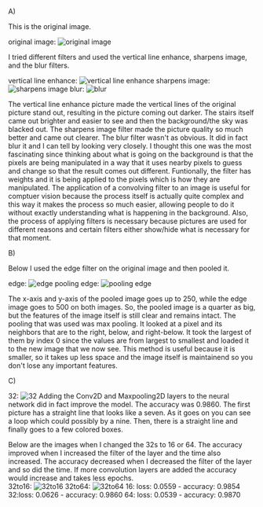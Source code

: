 A)

This is the original image.

original image: ![original image](https://user-images.githubusercontent.com/67920437/87498901-f33adf00-c626-11ea-9b8c-cedbac31fdce.png)

I tried different filters and used the vertical line enhance, sharpens image, and the blur filters. 

vertical line enhance: ![vertical line enhance](https://user-images.githubusercontent.com/67920437/87498905-f635cf80-c626-11ea-9478-1c3aff4b16e6.png)
sharpens image: ![sharpens image](https://user-images.githubusercontent.com/67920437/87693254-bff96c80-c75a-11ea-9df5-f7a870c0de2a.png)
blur: ![blur](https://user-images.githubusercontent.com/67920437/87498910-f930c000-c626-11ea-8367-824d40c3d4c7.png)

The vertical line enhance picture made the vertical lines of the original picture stand out, resulting in the picture coming out darker. The stairs itself came out brighter and easier to see and then the background/the sky was blacked out. The sharpens image filter made the picture quality so much better and came out clearer. The blur filter wasn't as obvious. It did in fact blur it and I can tell by looking very closely. I thought this one was the most fascinating since thinking about what is going on the background is that the pixels are being manipulated in a way that it uses nearby pixels to guess and change so that the result comes out different. Funtionally, the filter has weights and it is being applied to the pixels which is how they are manipulated. The application of a convolving filter to an image is useful for comptuer vision because the process itself is actually quite complex and this way it makes the process so much easier, allowing people to do it without exactly understanding what is happening in the background. Also, the process of applying filters is necessary because pictures are used for different reasons and certain filters either show/hide what is necessary for that moment. 

B)

Below I used the edge filter on the original image and then pooled it. 

edge: ![edge](https://user-images.githubusercontent.com/67920437/87501835-15842b00-c62e-11ea-9201-fca3d6000b97.png)
pooling edge: ![pooling edge](https://user-images.githubusercontent.com/67920437/87501837-161cc180-c62e-11ea-93f3-d9f9832a83bb.png)

The x-axis and y-axis of the pooled image goes up to 250, while the edge image goes to 500 on both images. So, the pooled image is a quarter as big, but the features of the image itself is still clear and remains intact. The pooling that was used was max pooling. It looked at a pixel and its neighbors that are to the right, below, and right-below. It took the largest of them by index 0 since the values are from largest to smallest and loaded it to the new image that we now see. This method is useful because it is smaller, so it takes up less space and the image itself is maintainend so you don't lose any important features. 

C)

32: ![32](https://user-images.githubusercontent.com/67920437/87723958-9820fd80-c788-11ea-9fc4-f2f015a33fad.png)
Adding the Conv2D and Maxpooling2D layers to the neural network did in fact improve the model. The accuracy was 0.9860. The first picture has a straight line that looks like a seven. As it goes on you can see a loop which could possibly by a nine. Then, there is a straight line and finally goes to a few colored boxes.

Below are the images when I changed the 32s to 16 or 64. The accuracy improved when I increased the filter of the layer and the time also increased. The accuracy decreased when I decreased the filter of the layer and so did the time. If more convolution layers are added the accuracy would increase and takes less epochs.  
32to16: ![32to16](https://user-images.githubusercontent.com/67920437/87722004-5e9ac300-c785-11ea-9eea-3546d696d069.png)
32to64: ![32to64](https://user-images.githubusercontent.com/67920437/87722014-60fd1d00-c785-11ea-85f1-0e3d84bf2e90.png)
16: loss: 0.0559 - accuracy: 0.9854
32:loss: 0.0626 - accuracy: 0.9860
64: loss: 0.0539 - accuracy: 0.9870
 
 
